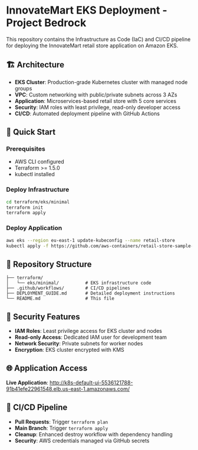 # InnovateMart EKS Deployment - Project Bedrock

This repository contains the Infrastructure as Code (IaC) and CI/CD pipeline for deploying the InnovateMart retail store application on Amazon EKS.

## 🏗️ Architecture

- **EKS Cluster**: Production-grade Kubernetes cluster with managed node groups
- **VPC**: Custom networking with public/private subnets across 3 AZs
- **Application**: Microservices-based retail store with 5 core services
- **Security**: IAM roles with least privilege, read-only developer access
- **CI/CD**: Automated deployment pipeline with GitHub Actions

## 🚀 Quick Start

### Prerequisites
- AWS CLI configured
- Terraform >= 1.5.0
- kubectl installed

### Deploy Infrastructure
```bash
cd terraform/eks/minimal
terraform init
terraform apply
```

### Deploy Application
```bash
aws eks --region eu-east-1 update-kubeconfig --name retail-store
kubectl apply -f https://github.com/aws-containers/retail-store-sample-app/releases/latest/download/kubernetes.yaml
```

## 📁 Repository Structure


```
├── terraform/
│   └── eks/minimal/          # EKS infrastructure code
├── .github/workflows/        # CI/CD pipelines
├── DEPLOYMENT_GUIDE.md       # Detailed deployment instructions
└── README.md                 # This file
```

## 🔐 Security Features

- **IAM Roles**: Least privilege access for EKS cluster and nodes
- **Read-only Access**: Dedicated IAM user for development team
- **Network Security**: Private subnets for worker nodes
- **Encryption**: EKS cluster encrypted with KMS

## 🌐 Application Access

**Live Application**: http://k8s-default-ui-5536121788-91b41efe22961548.elb.us-east-1.amazonaws.com/


## 🔄 CI/CD Pipeline

- **Pull Requests**: Trigger `terraform plan`
- **Main Branch**: Trigger `terraform apply`
- **Cleanup**: Enhanced destroy workflow with dependency handling
- **Security**: AWS credentials managed via GitHub secrets

